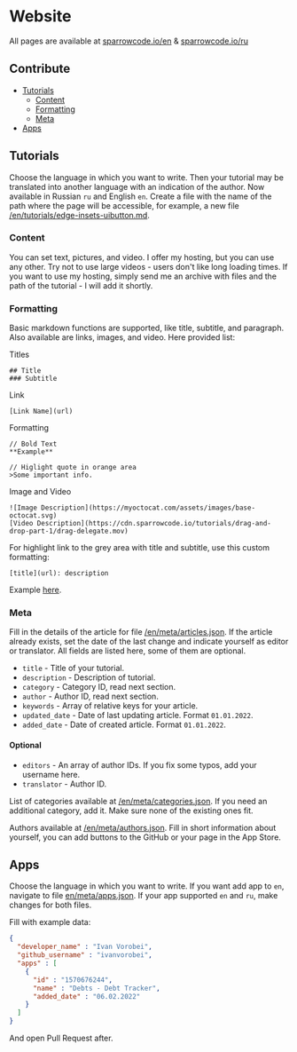 # Website

All pages are available at [sparrowcode.io/en](https://sparrowcode.io/en) & [sparrowcode.io/ru](https://sparrowcode.io)

## Contribute

- [Tutorials](#tutorials)
    - [Content](#content)
    - [Formatting](#formatting)
    - [Meta](#meta)
- [Apps](#apps)

## Tutorials

Choose the language in which you want to write. Then your tutorial may be translated into another language with an indication of the author. Now available in Russian `ru` and English `en`.
Create a file with the name of the path where the page will be accessible, for example, a new file [/en/tutorials/edge-insets-uibutton.md](/en/tutorials/edge-insets-uibutton.md).

### Content

You can set text, pictures, and video. I offer my hosting, but you can use any other. Try not to use large videos - users don't like long loading times. If you want to use my hosting, simply send me an archive with files and the path of the tutorial - I will add it shortly.

### Formatting

Basic markdown functions are supported, like title, subtitle, and paragraph. Also available are links, images, and video. Here provided list:

Titles

```
## Title
### Subtitle
```

Link

```
[Link Name](url)
```

Formatting

```
// Bold Text
**Example**

// Higlight quote in orange area  
>Some important info.
```

Image and Video
 
```
![Image Description](https://myoctocat.com/assets/images/base-octocat.svg)
[Video Description](https://cdn.sparrowcode.io/tutorials/drag-and-drop-part-1/drag-delegate.mov)
```

For highlight link to the grey area with title and subtitle, use this custom formatting:

```
[title](url): description
```
Example [here](https://sparrowcode.io/resources-for-ios-developer).

### Meta

Fill in the details of the article for file [/en/meta/articles.json](/en/meta/articles.json). If the article already exists, set the date of the last change and indicate yourself as editor or translator. All fields are listed here, some of them are optional.

- `title` - Title of your tutorial.
- `description` - Description of tutorial.
- `category` - Category ID, read next section.
- `author` - Author ID, read next section.
- `keywords` - Array of relative keys for your article.
- `updated_date` - Date of last updating article. Format `01.01.2022`.
- `added_date` - Date of created article. Format `01.01.2022`.

#### Optional

- `editors` - An array of author IDs. If you fix some typos, add your username here. 
- `translator` - Author ID.

List of categories available at [/en/meta/categories.json](/en/meta/categories.json). If you need an additional category, add it. Make sure none of the existing ones fit.

Authors available at [/en/meta/authors.json](/en/meta/authors.json). Fill in short information about yourself, you can add buttons to the GitHub or your page in the App Store.

## Apps

Choose the language in which you want to write. If you want add app to `en`, navigate to file [en/meta/apps.json](en/meta/apps.json). If your app supported `en` and `ru`, make changes for both files.

Fill with example data: 

```json
{
  "developer_name" : "Ivan Vorobei",
  "github_username" : "ivanvorobei",
  "apps" : [
    {
      "id" : "1570676244",
      "name" : "Debts - Debt Tracker",
      "added_date" : "06.02.2022"
    }
  ]
}
```

And open Pull Request after.
